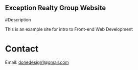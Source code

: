 Exception Realty Group Website
---


#Description

This is an example site for intro to Front-end Web Development


# Contact

Email: donedesign1@gmail.com
